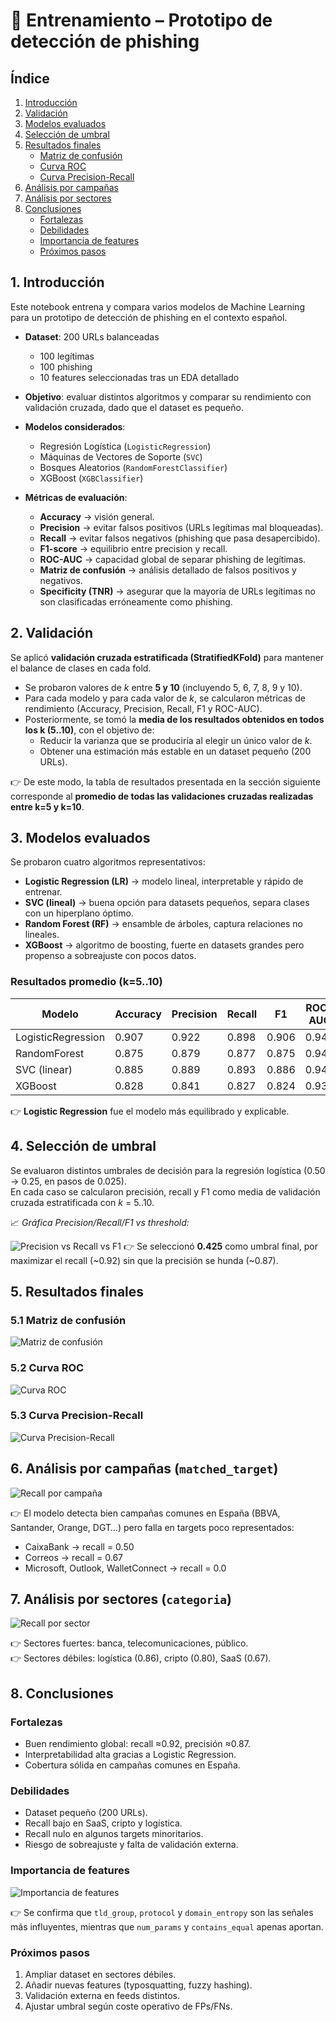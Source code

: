 # 📌 Entrenamiento – Prototipo de detección de phishing

## Índice
1. [Introducción](#1-introducción)  
2. [Validación](#2-validación)  
3. [Modelos evaluados](#3-modelos-evaluados)  
4. [Selección de umbral](#4-selección-de-umbral)  
5. [Resultados finales](#5-resultados-finales)  
   - [Matriz de confusión](#51-matriz-de-confusión)  
   - [Curva ROC](#52-curva-roc)  
   - [Curva Precision-Recall](#53-curva-precision-recall)  
6. [Análisis por campañas](#6-análisis-por-campañas-matched_target)  
7. [Análisis por sectores](#7-análisis-por-sectores-categoria)  
8. [Conclusiones](#8-conclusiones)  
   - [Fortalezas](#fortalezas)  
   - [Debilidades](#debilidades)  
   - [Importancia de features](#importancia-de-features)  
   - [Próximos pasos](#próximos-pasos)



## 1. Introducción

Este notebook entrena y compara varios modelos de Machine Learning para un prototipo de detección de phishing en el contexto español.  

- **Dataset**: 200 URLs balanceadas  
  - 100 legítimas  
  - 100 phishing  
  - 10 features seleccionadas tras un EDA detallado  

- **Objetivo**: evaluar distintos algoritmos y comparar su rendimiento con validación cruzada, dado que el dataset es pequeño.  

- **Modelos considerados**:  
  - Regresión Logística (`LogisticRegression`)  
  - Máquinas de Vectores de Soporte (`SVC`)  
  - Bosques Aleatorios (`RandomForestClassifier`)  
  - XGBoost (`XGBClassifier`)  

- **Métricas de evaluación**:  
  - **Accuracy** → visión general.  
  - **Precision** → evitar falsos positivos (URLs legítimas mal bloqueadas).  
  - **Recall** → evitar falsos negativos (phishing que pasa desapercibido).  
  - **F1-score** → equilibrio entre precision y recall.  
  - **ROC-AUC** → capacidad global de separar phishing de legítimas.  
  - **Matriz de confusión** → análisis detallado de falsos positivos y negativos.  
  - **Specificity (TNR)** → asegurar que la mayoría de URLs legítimas no son clasificadas erróneamente como phishing.  



## 2. Validación

Se aplicó **validación cruzada estratificada (StratifiedKFold)** para mantener el balance de clases en cada fold.

- Se probaron valores de *k* entre **5 y 10** (incluyendo 5, 6, 7, 8, 9 y 10).  
- Para cada modelo y para cada valor de *k*, se calcularon métricas de rendimiento (Accuracy, Precision, Recall, F1 y ROC-AUC).  
- Posteriormente, se tomó la **media de los resultados obtenidos en todos los k (5..10)**, con el objetivo de:  
  - Reducir la varianza que se produciría al elegir un único valor de *k*.  
  - Obtener una estimación más estable en un dataset pequeño (200 URLs).  

👉 De este modo, la tabla de resultados presentada en la sección siguiente corresponde al **promedio de todas las validaciones cruzadas realizadas entre k=5 y k=10**.



## 3. Modelos evaluados

Se probaron cuatro algoritmos representativos:

- **Logistic Regression (LR)** → modelo lineal, interpretable y rápido de entrenar.  
- **SVC (lineal)** → buena opción para datasets pequeños, separa clases con un hiperplano óptimo.  
- **Random Forest (RF)** → ensamble de árboles, captura relaciones no lineales.  
- **XGBoost** → algoritmo de boosting, fuerte en datasets grandes pero propenso a sobreajuste con pocos datos.

### Resultados promedio (k=5..10)

| Modelo             | Accuracy | Precision | Recall | F1   | ROC-AUC |
|--------------------|----------|-----------|--------|------|---------|
| LogisticRegression | 0.907    | 0.922     | 0.898  | 0.906 | 0.946   |
| RandomForest       | 0.875    | 0.879     | 0.877  | 0.875 | 0.940   |
| SVC (linear)       | 0.885    | 0.889     | 0.893  | 0.886 | 0.947   |
| XGBoost            | 0.828    | 0.841     | 0.827  | 0.824 | 0.930   |

👉 **Logistic Regression** fue el modelo más equilibrado y explicable.



## 4. Selección de umbral

Se evaluaron distintos umbrales de decisión para la regresión logística (0.50 → 0.25, en pasos de 0.025).  
En cada caso se calcularon precisión, recall y F1 como media de validación cruzada estratificada con *k* = 5..10.

📈 *Gráfica Precision/Recall/F1 vs threshold:*  

![Precision vs Recall vs F1](img/precision_recall_threshold.png)
👉 Se seleccionó **0.425** como umbral final, por maximizar el recall (~0.92) sin que la precisión se hunda (~0.87).



## 5. Resultados finales

### 5.1 Matriz de confusión
![Matriz de confusión](img/confusion_matrix.png)

### 5.2 Curva ROC
![Curva ROC](img/roc_auc.png)

### 5.3 Curva Precision-Recall
![Curva Precision-Recall](img/precision_recall_curve.png)



## 6. Análisis por campañas (`matched_target`)

![Recall por campaña](img/recall_por_campana.png)

👉 El modelo detecta bien campañas comunes en España (BBVA, Santander, Orange, DGT…) pero falla en targets poco representados:  
- CaixaBank → recall = 0.50  
- Correos → recall = 0.67  
- Microsoft, Outlook, WalletConnect → recall = 0.0



## 7. Análisis por sectores (`categoria`)

![Recall por sector](img/recall_por_sector.png)

👉 Sectores fuertes: banca, telecomunicaciones, público.  
👉 Sectores débiles: logística (0.86), cripto (0.80), SaaS (0.67).



## 8. Conclusiones

### Fortalezas
- Buen rendimiento global: recall ≈0.92, precisión ≈0.87.  
- Interpretabilidad alta gracias a Logistic Regression.  
- Cobertura sólida en campañas comunes en España.

### Debilidades
- Dataset pequeño (200 URLs).  
- Recall bajo en SaaS, cripto y logística.  
- Recall nulo en algunos targets minoritarios.  
- Riesgo de sobreajuste y falta de validación externa.

### Importancia de features
![Importancia de features](img/feature_importance_grouped_clean.png)

👉 Se confirma que `tld_group`, `protocol` y `domain_entropy` son las señales más influyentes, mientras que `num_params` y `contains_equal` apenas aportan.

### Próximos pasos
1. Ampliar dataset en sectores débiles.  
2. Añadir nuevas features (typosquatting, fuzzy hashing).  
3. Validación externa en feeds distintos.  
4. Ajustar umbral según coste operativo de FPs/FNs.
